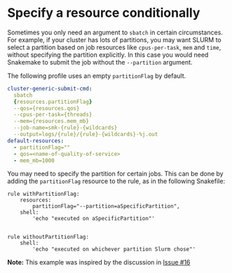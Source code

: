 # Specify a resource conditionally

Sometimes you only need an argument to `sbatch` in certain circumstances. For
example, if your cluster has lots of partitions, you may want SLURM to select a
partition based on job resources like `cpus-per-task`, `mem` and `time`, without
specifying the partition explicitly. In this case you would need Snakemake to
submit the job without the `--partition` argument.

The following profile uses an empty `partitionFlag` by default.

```yaml
cluster-generic-submit-cmd:
  sbatch
  {resources.partitionFlag}
  --qos={resources.qos}
  --cpus-per-task={threads}
  --mem={resources.mem_mb}
  --job-name=smk-{rule}-{wildcards}
  --output=logs/{rule}/{rule}-{wildcards}-%j.out
default-resources:
  - partitionFlag=""
  - qos=<name-of-quality-of-service>
  - mem_mb=1000
```

You may need to specify the partition for certain jobs. This can be done by
adding the `partitionFlag` resource to the rule, as in the following Snakefile:

```snakemake
rule withPartitionFlag:
    resources:
        partitionFlag="--partition=aSpecificPartition",
    shell:
        'echo "executed on aSpecificPartition"'


rule withoutPartitionFlag:
    shell:
        'echo "executed on whichever partition Slurm chose"'

```

**Note:** This example was inspired by the discussion in [Issue #16][issue-16]

[issue-16]: https://github.com/jdblischak/smk-simple-slurm/issues/16
